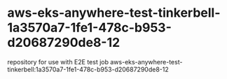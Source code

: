 # aws-eks-anywhere-test-tinkerbell-1a3570a7-1fe1-478c-b953-d20687290de8-12
repository for use with E2E test job aws-eks-anywhere-test-tinkerbell:1a3570a7-1fe1-478c-b953-d20687290de8-12
